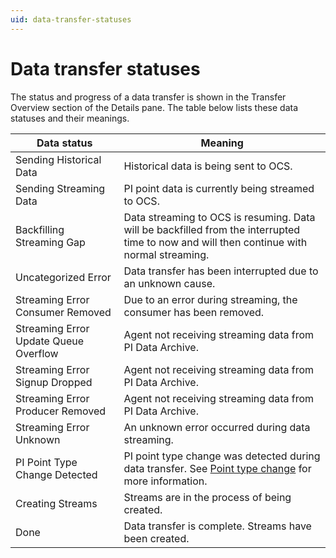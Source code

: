 ```yaml
---
uid: data-transfer-statuses
---
```


# Data transfer statuses

The status and progress of a data transfer is shown in the Transfer Overview section of the Details pane. The table below lists these data statuses and their meanings. 

|Data status | Meaning|
|---------|-----------|
| Sending Historical Data | Historical data is being sent to OCS. |
| Sending Streaming Data | PI point data is currently being streamed to OCS. |
| Backfilling Streaming Gap | Data streaming to OCS is resuming. Data will be backfilled from the interrupted time to now and will then continue with normal streaming.|
| Uncategorized Error  | Data transfer has been interrupted due to an unknown cause.
| Streaming Error Consumer Removed | Due to an error during streaming, the consumer has been removed. |
| Streaming Error Update Queue Overflow | Agent not receiving streaming data from PI Data Archive.|
| Streaming Error Signup Dropped | Agent not receiving streaming data from PI Data Archive.|
| Streaming Error Producer Removed | Agent not receiving streaming data from PI Data Archive.|
| Streaming Error Unknown | An unknown error occurred during data streaming.|
| PI Point Type Change Detected | PI point type change was detected during data transfer. See [Point type change](xref:pi-point-change) for more information.|
| Creating Streams | Streams are in the process of being created.|
| Done | Data transfer is complete. Streams have been created.|
